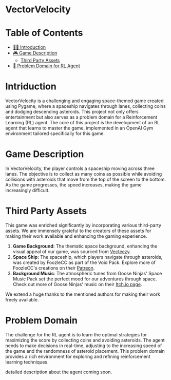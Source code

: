 # VectorVelocity


# Table of Contents

- [🙋‍♂️ Introduction](#introduction)
- [🎮 Game Description](#game-description)
    - [Third Party Assets](#third-party-assets)
- [🤖 Problem Domain for RL Agent](#problem-domain)


# Intriduction 

VectorVelocity is a challenging and engaging space-themed game created using Pygame, where a spaceship navigates through lanes, collecting coins and dodging descending asteroids. This project not only offers entertainment but also serves as a problem domain for a Reinforcement Learning (RL) agent. The core of this project is the development of an RL agent that learns to master the game, implemented in an OpenAI Gym environment tailored specifically for this game.

# Game Description 

In VectorVelocity, the player controls a spaceship moving across three lanes. The objective is to collect as many coins as possible while avoiding collisions with asteroids that move from the top of the screen to the bottom. As the game progresses, the speed increases, making the game increasingly difficult.

# Third Party Assets

This game was enriched significantly by incorporating various third-party assets. We are immensely grateful to the creators of these assets for making their work available and enhancing the gaming experience.

1. **Game Background**: The thematic space background, enhancing the visual appeal of our game, was sourced from [Vecteezy](https://www.vecteezy.com).
2. **Space Ship**: The spaceship, which players navigate through asteroids, was created by FoozleCC as part of the Void Pack. Explore more of FoozleCC's creations on their [Patreon](https://www.patreon.com/bePatron?u=48464594).
3. **Background Music**: The atmospheric tunes from Goose Ninjas' Space Music Pack set the perfect mood for our adventures through space. Check out more of Goose Ninjas' music on their [Itch.io page](https://gooseninja.itch.io/).

We extend a huge thanks to the mentioned authors for making their work freely available.


# Problem Domain

The challenge for the RL agent is to learn the optimal strategies for maximizing the score by collecting coins and avoiding asteroids. The agent needs to make decisions in real-time, adjusting to the increasing speed of the game and the randomness of asteroid placement. This problem domain provides a rich environment for exploring and refining reinforcement learning techniques.

detailed description about the agent coming soon. 
